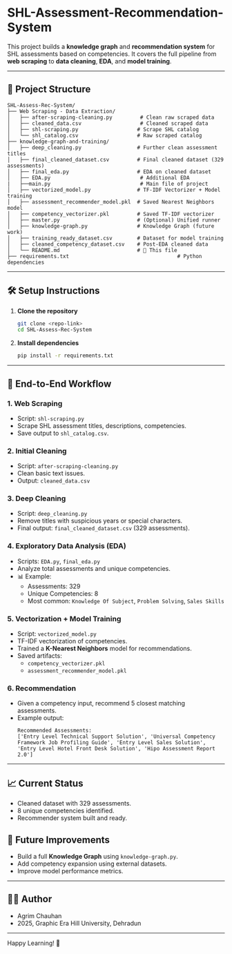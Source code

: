 # SHL-Assessment-Recommendation-System

This project builds a **knowledge graph** and **recommendation system** for SHL assessments based on competencies. It covers the full pipeline from **web scraping** to **data cleaning**, **EDA**, and **model training**.

---

## 📂 Project Structure

```
SHL-Assess-Rec-System/
├── Web Scraping - Data Extraction/
│   ├── after-scraping-cleaning.py         # Clean raw scraped data
│   ├── cleaned_data.csv                   # Cleaned scraped data
│   ├── shl-scraping.py                   # Scrape SHL catalog
│   └── shl_catalog.csv                   # Raw scraped catalog
├── knowledge-graph-and-training/
│   ├── deep_cleaning.py                  # Further clean assessment titles
│   ├── final_cleaned_dataset.csv         # Final cleaned dataset (329 assessments)
│   ├── final_eda.py                      # EDA on cleaned dataset
│   ├── EDA.py                             # Additional EDA
|   ├──main.py                             # Main file of project
│   ├── vectorized_model.py               # TF-IDF Vectorizer + Model training
│   ├── assessment_recommender_model.pkl  # Saved Nearest Neighbors model
│   ├── competency_vectorizer.pkl         # Saved TF-IDF vectorizer
│   ├── master.py                         # (Optional) Unified runner
│   ├── knowledge-graph.py                # Knowledge Graph (future work)
│   ├── training_ready_dataset.csv        # Dataset for model training
│   ├── cleaned_competency_dataset.csv    # Post-EDA cleaned data
│   └── README.md                         # 📄 This file
├── requirements.txt                                   # Python dependencies
```

---

## 🛠️ Setup Instructions

1. **Clone the repository**
   ```bash
   git clone <repo-link>
   cd SHL-Assess-Rec-System
   ```

2. **Install dependencies**
   ```bash
   pip install -r requirements.txt
   ```

---

## 🔄 End-to-End Workflow

### 1. Web Scraping

- Script: `shl-scraping.py`
- Scrape SHL assessment titles, descriptions, competencies.
- Save output to `shl_catalog.csv`.

### 2. Initial Cleaning

- Script: `after-scraping-cleaning.py`
- Clean basic text issues.
- Output: `cleaned_data.csv`

### 3. Deep Cleaning

- Script: `deep_cleaning.py`
- Remove titles with suspicious years or special characters.
- Final output: `final_cleaned_dataset.csv` (329 assessments).

### 4. Exploratory Data Analysis (EDA)

- Scripts: `EDA.py`, `final_eda.py`
- Analyze total assessments and unique competencies.
- 📊 Example:
  - Assessments: 329
  - Unique Competencies: 8
  - Most common: `Knowledge Of Subject`, `Problem Solving`, `Sales Skills`

### 5. Vectorization + Model Training

- Script: `vectorized_model.py`
- TF-IDF vectorization of competencies.
- Trained a **K-Nearest Neighbors** model for recommendations.
- Saved artifacts:
  - `competency_vectorizer.pkl`
  - `assessment_recommender_model.pkl`

### 6. Recommendation

- Given a competency input, recommend 5 closest matching assessments.
- Example output:
  ```
  Recommended Assessments:
  ['Entry Level Technical Support Solution', 'Universal Competency Framework Job Profiling Guide', 'Entry Level Sales Solution', 'Entry Level Hotel Front Desk Solution', 'Hipo Assessment Report 2.0']
  ```

---

## 📈 Current Status

- Cleaned dataset with 329 assessments.
- 8 unique competencies identified.
- Recommender system built and ready.

## 📝 Future Improvements

- Build a full **Knowledge Graph** using `knowledge-graph.py`.
- Add competency expansion using external datasets.
- Improve model performance metrics.

---

## 👨‍💻 Author

- Agrim Chauhan
- 2025, Graphic Era Hill University, Dehradun

---

Happy Learning! 🚀

